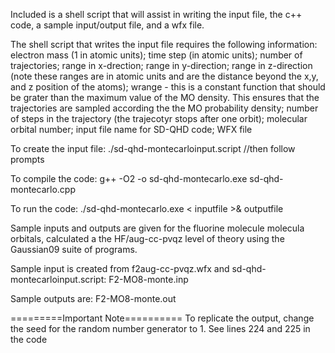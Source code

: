Included is a shell script that will assist in writing the input file, the c++ code, a sample input/output file, and a wfx file.

The shell script that writes the input file requires the following information:
electron mass (1 in atomic units); time step (in atomic units); number of trajectories; range in x-drection; range in y-direction; range in z-direction (note these ranges are in atomic units and are the distance beyond the x,y, and z position of the atoms);  wrange - this is a constant function that should be grater than the maximum value of the MO density. This ensures that the trajectories are sampled according the the MO probability density; number of steps in the trajectory (the trajecotyr stops after one orbit); molecular orbital number; input file name for SD-QHD code; WFX file

To create the input file:
./sd-qhd-montecarloinput.script //then follow prompts

To compile the code:
g++ -O2 -o sd-qhd-montecarlo.exe sd-qhd-montecarlo.cpp

To run the code:
./sd-qhd-montecarlo.exe < inputfile >& outputfile

Sample inputs and outputs are given for the fluorine molecule molecula orbitals, calculated a the HF/aug-cc-pvqz level of theory using the Gaussian09 suite of programs.

Sample input is created from f2aug-cc-pvqz.wfx and sd-qhd-montecarloinput.script:
F2-MO8-monte.inp

Sample outputs are:
F2-MO8-monte.out

=========Important Note==========
To replicate the output, change the seed for the random number generator to 1. See lines 224 and 225 in the code
